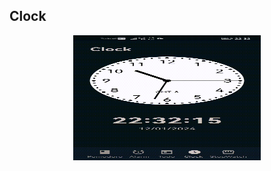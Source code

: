 ## Clock 
<p align="center">
  <img src="https://github.com/rasitesdmr/pokeme/blob/main/video/pokeme1.gif" width="300" height="200">
</p>
